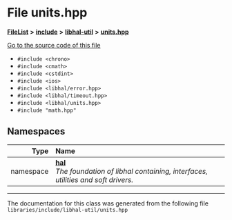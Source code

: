 

# File units.hpp



[**FileList**](files.md) **>** [**include**](dir_cba0faac6e93618a6e2539705915bd70.md) **>** [**libhal-util**](dir_5e94bd3e75b6b11eff60149e0bc5664b.md) **>** [**units.hpp**](libhal-util_2units_8hpp.md)

[Go to the source code of this file](libhal-util_2units_8hpp_source.md)



* `#include <chrono>`
* `#include <cmath>`
* `#include <cstdint>`
* `#include <ios>`
* `#include <libhal/error.hpp>`
* `#include <libhal/timeout.hpp>`
* `#include <libhal/units.hpp>`
* `#include "math.hpp"`













## Namespaces

| Type | Name |
| ---: | :--- |
| namespace | [**hal**](namespacehal.md) <br>_The foundation of libhal containing, interfaces, utilities and soft drivers._  |





















































------------------------------
The documentation for this class was generated from the following file `libraries/include/libhal-util/units.hpp`

